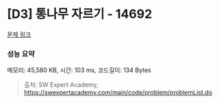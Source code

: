 # [D3] 통나무 자르기 - 14692 

[문제 링크](https://swexpertacademy.com/main/code/problem/problemDetail.do?contestProbId=AYJW0g-qlO8DFASv) 

### 성능 요약

메모리: 45,580 KB, 시간: 103 ms, 코드길이: 134 Bytes



> 출처: SW Expert Academy, https://swexpertacademy.com/main/code/problem/problemList.do